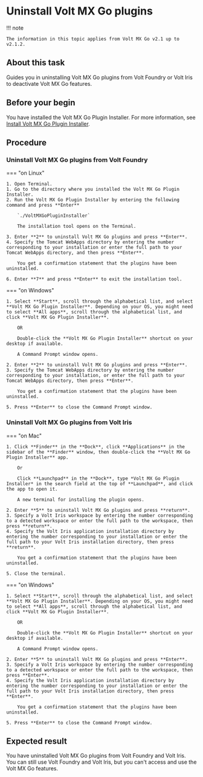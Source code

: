 # Uninstall Volt MX Go plugins

!!! note

    The information in this topic applies from Volt MX Go v2.1 up to v2.1.2.

## About this task

Guides you in uninstalling Volt MX Go plugins from Volt Foundry or Volt Iris to deactivate Volt MX Go features.

## Before your begin

You have installed the Volt MX Go Plugin Installer. For more information, see [Install Volt MX Go Plugin Installer](../../tutorials/installupgrade/installiris/installiris.md#install-volt-mx-go-plugin-installer).

## Procedure

### Uninstall Volt MX Go plugins from Volt Foundry

=== "on Linux"

    1. Open Terminal.
    1. Go to the directory where you installed the Volt MX Go Plugin Installer.
    2. Run the Volt MX Go Plugin Installer by entering the following command and press **Enter**

        `./VoltMXGoPluginInstaller`

        The installation tool opens on the Terminal.

    3. Enter **2** to uninstall Volt MX Go plugins and press **Enter**.
    4. Specify the Tomcat WebApps directory by entering the number corresponding to your installation or enter the full path to your Tomcat WebApps directory, and then press **Enter**.

        You get a confirmation statement that the plugins have been uninstalled.

    6. Enter **7** and press **Enter** to exit the installation tool. 

=== "on Windows"

    1. Select **Start**, scroll through the alphabetical list, and select **Volt MX Go Plugin Installer**. Depending on your OS, you might need to select **All apps**, scroll through the alphabetical list, and click **Volt MX Go Plugin Installer**.

        OR

        Double-click the **Volt MX Go Plugin Installer** shortcut on your desktop if available. 

        A Command Prompt window opens.

    2. Enter **2** to uninstall Volt MX Go plugins and press **Enter**.
    3. Specify the Tomcat WebApps directory by entering the number corresponding to your installation, or enter the full path to your Tomcat WebApps directory, then press **Enter**. 

        You get a confirmation statement that the plugins have been uninstalled. 

    5. Press **Enter** to close the Command Prompt window.

### Uninstall Volt MX Go plugins from Volt Iris

=== "on Mac"

    1. Click **Finder** in the **Dock**, click **Applications** in the sidebar of the **Finder** window, then double-click the **Volt MX Go Plugin Installer** app.
    
        Or

        Click **Launchpad** in the **Dock**, type *Volt MX Go Plugin Installer* in the search field at the top of **Launchpad**, and click the app to open it.

        A new terminal for installing the plugin opens. 

    2. Enter **5** to uninstall Volt MX Go plugins and press **return**.
    3. Specify a Volt Iris workspace by entering the number corresponding to a detected workspace or enter the full path to the workspace, then press **return**. 
    4. Specify the Volt Iris application installation directory by entering the number corresponding to your installation or enter the full path to your Volt Iris installation directory, then press **return**. 

        You get a confirmation statement that the plugins have been uninstalled. 
    
    5. Close the terminal.   

=== "on Windows"

    1. Select **Start**, scroll through the alphabetical list, and select **Volt MX Go Plugin Installer**. Depending on your OS, you might need to select **All apps**, scroll through the alphabetical list, and click **Volt MX Go Plugin Installer**.

        OR

        Double-click the **Volt MX Go Plugin Installer** shortcut on your desktop if available. 

        A Command Prompt window opens.

    2. Enter **5** to uninstall Volt MX Go plugins and press **Enter**.
    3. Specify a Volt Iris workspace by entering the number corresponding to a detected workspace or enter the full path to the workspace, then press **Enter**. 
    4. Specify the Volt Iris application installation directory by entering the number corresponding to your installation or enter the full path to your Volt Iris installation directory, then press **Enter**. 

        You get a confirmation statement that the plugins have been uninstalled. 

    5. Press **Enter** to close the Command Prompt window.

## Expected result

You have uninstalled Volt MX Go plugins from Volt Foundry and Volt Iris. You can still use Volt Foundry and Volt Iris, but you can't access and use the Volt MX Go features.
